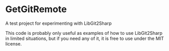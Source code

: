 # GetGitRemote
A test project for experimenting with LibGit2Sharp

This code is probably only useful as examples of how to use LibGit2Sharp in limited situations, but if you need any of it, it is free to use under the MIT license.
